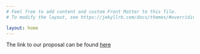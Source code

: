 ```yaml
---
# Feel free to add content and custom Front Matter to this file.
# To modify the layout, see https://jekyllrb.com/docs/themes/#overriding-theme-defaults

layout: home
---
```


The link to our proposal can be found [here](https://e019chen.github.io/ML-Facial-Expression-Recognition/proposal/)
